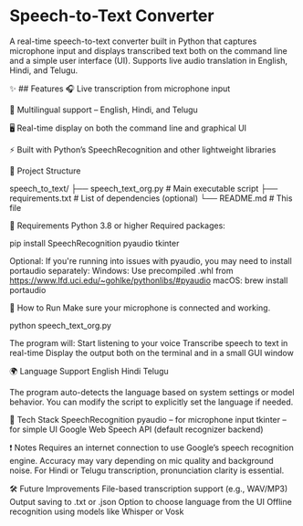 # Speech-to-Text Converter
A real-time speech-to-text converter built in Python that captures microphone input and displays transcribed text both on the command line and a simple user interface (UI). Supports live audio translation in English, Hindi, and Telugu.

✨ ## Features
🎧 Live transcription from microphone input

💬 Multilingual support – English, Hindi, and Telugu

🖥️ Real-time display on both the command line and graphical UI

⚡ Built with Python’s SpeechRecognition and other lightweight libraries


📁 Project Structure

speech_to_text/
├── speech_text_org.py     # Main executable script
├── requirements.txt       # List of dependencies (optional)
└── README.md              # This file


🔧 Requirements
Python 3.8 or higher
Required packages:

pip install SpeechRecognition pyaudio tkinter

Optional: If you're running into issues with pyaudio, you may need to install portaudio separately:
Windows: Use precompiled .whl from https://www.lfd.uci.edu/~gohlke/pythonlibs/#pyaudio
macOS: brew install portaudio


🚀 How to Run
Make sure your microphone is connected and working.

python speech_text_org.py


The program will:
Start listening to your voice
Transcribe speech to text in real-time
Display the output both on the terminal and in a small GUI window

🌍 Language Support
English
Hindi
Telugu

The program auto-detects the language based on system settings or model behavior. You can modify the script to explicitly set the language if needed.

🧠 Tech Stack
SpeechRecognition
pyaudio – for microphone input
tkinter – for simple UI
Google Web Speech API (default recognizer backend)

❗ Notes
Requires an internet connection to use Google’s speech recognition engine.
Accuracy may vary depending on mic quality and background noise.
For Hindi or Telugu transcription, pronunciation clarity is essential.

🛠️ Future Improvements
File-based transcription support (e.g., WAV/MP3)
Output saving to .txt or .json
Option to choose language from the UI
Offline recognition using models like Whisper or Vosk
